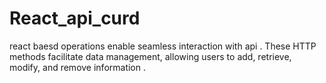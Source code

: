 # React_api_curd
react baesd operations enable seamless interaction with api . These HTTP methods facilitate data management, allowing users to add, retrieve, modify, and remove information .
